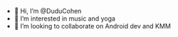 - 👋 Hi, I’m @DuduCohen
- 👀 I’m interested in music and yoga
- 💞️ I’m looking to collaborate on Android dev and KMM

<!---
DuduFiverrCohen/DuduFiverrCohen is a ✨ special ✨ repository because its `README.md` (this file) appears on your GitHub profile.
You can click the Preview link to take a look at your changes.
--->
